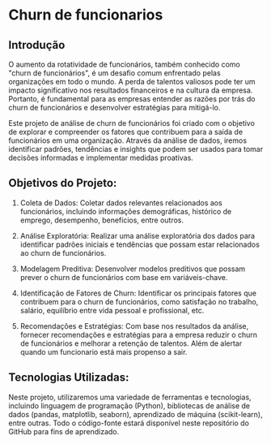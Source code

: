 # Churn de funcionarios 

## Introdução
O aumento da rotatividade de funcionários, também conhecido como "churn de funcionários", é um desafio comum enfrentado pelas organizações em todo o mundo. A perda de talentos valiosos pode ter um impacto significativo nos resultados financeiros e na cultura da empresa. Portanto, é fundamental para as empresas entender as razões por trás do churn de funcionários e desenvolver estratégias para mitigá-lo.

Este projeto de análise de churn de funcionários foi criado com o objetivo de explorar e compreender os fatores que contribuem para a saída de funcionários em uma organização. Através da análise de dados, iremos identificar padrões, tendências e insights que podem ser usados para tomar decisões informadas e implementar medidas proativas.

## Objetivos do Projeto:
1. Coleta de Dados: Coletar dados relevantes relacionados aos funcionários, incluindo informações demográficas, histórico de emprego, desempenho, benefícios, entre outros.

2. Análise Exploratória: Realizar uma análise exploratória dos dados para identificar padrões iniciais e tendências que possam estar relacionados ao churn de funcionários.

3. Modelagem Preditiva: Desenvolver modelos preditivos que possam prever o churn de funcionários com base em variáveis-chave.

4. Identificação de Fatores de Churn: Identificar os principais fatores que contribuem para o churn de funcionários, como satisfação no trabalho, salário, equilíbrio entre vida pessoal e profissional, etc.

5. Recomendações e Estratégias: Com base nos resultados da análise, fornecer recomendações e estratégias para a empresa reduzir o churn de funcionários e melhorar a retenção de talentos. Além de alertar quando um funcionario está mais propenso a sair.

## Tecnologias Utilizadas:
Neste projeto, utilizaremos uma variedade de ferramentas e tecnologias, incluindo linguagem de programação (Python), bibliotecas de análise de dados (pandas, matplotlib, seaborn), aprendizado de máquina (scikit-learn), entre outras. Todo o código-fonte estará disponível neste repositório do GitHub para fins de aprendizado.